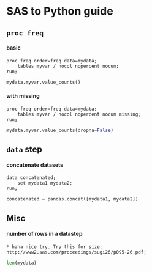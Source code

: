 SAS to Python guide
===================

`proc freq`
-----------

#### basic ####

```SAS
proc freq order=freq data=mydata;
	tables myvar / nocol nopercent nocum;
run;
```

```python
mydata.myvar.value_counts()
```


#### with missing ####

```SAS
proc freq order=freq data=mydata;
    tables myvar / nocol nopercent nocum missing;
run;
```

```python
mydata.myvar.value_counts(dropna=False)
```


`data` step
-----------

#### concatenate datasets #### 

```SAS
data concatenated;
    set mydata1 mydata2;
run;
```

```python
concatenated = pandas.concat([mydata1, mydata2])
```


Misc
----

#### number of rows in a datastep ####

```SAS
* haha nice try. Try this for size: http://www2.sas.com/proceedings/sugi26/p095-26.pdf;
```

```python
len(mydata)
```
